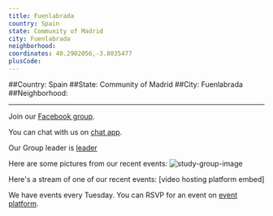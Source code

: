 ```yaml
---
title: Fuenlabrada
country: Spain
state: Community of Madrid
city: Fuenlabrada
neighborhood: 
coordinates: 40.2902056,-3.8035477
plusCode:
---
```


##Country: Spain
##State: Community of Madrid
##City: Fuenlabrada
##Neighborhood: 
*****
Join our [Facebook group](https://www.facebook.com/groups/free.code.camp.fuenlabrada).

You can chat with us on [chat app]().

Our Group leader is [leader]()

Here are some pictures from our recent events:
![study-group-image]()

Here's a stream of one of our recent events:
[video hosting platform embed]

We have events every Tuesday. You can RSVP for an event on [event platform]().
